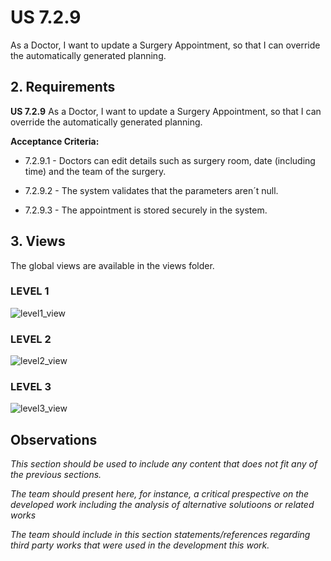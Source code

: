 # US 7.2.9

As a Doctor, I want to update a Surgery Appointment, so that I can override the automatically generated planning.

## 2. Requirements


**US 7.2.9** As a Doctor, I want to update a Surgery Appointment, so that I can override the automatically generated planning.


**Acceptance Criteria:**

- 7.2.9.1 - Doctors can edit details such as surgery room, date (including time) and the team of the surgery.

- 7.2.9.2 - The system validates that the parameters aren´t null.

- 7.2.9.3 - The appointment is stored securely in the system.

## 3. Views

The global views are available in the views folder. 

### LEVEL 1

![level1_view](views/level1/UpdateAppointment(level1).png)

### LEVEL 2

![level2_view](views/level2/UpdateAppointment(level2).png)

### LEVEL 3

![level3_view](views/level3/UpdateAppointment(level1).png)


## Observations

*This section should be used to include any content that does not fit any of the previous sections.*

*The team should present here, for instance, a critical prespective on the developed work including the analysis of alternative solutioons or related works*

*The team should include in this section statements/references regarding third party works that were used in the development this work.*